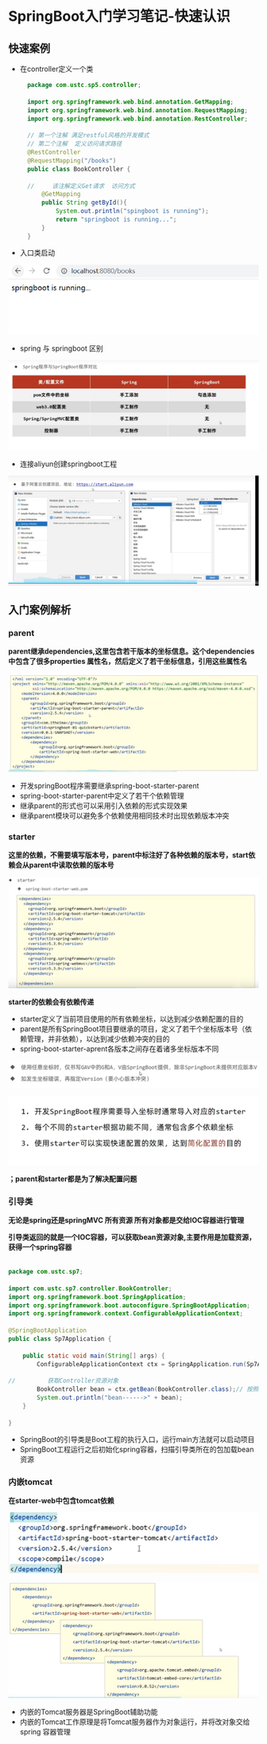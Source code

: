 # SpringBoot入门学习笔记-快速认识

## 快速案例

* 在controller定义一个类
  ```java
    package com.ustc.sp5.controller;

    import org.springframework.web.bind.annotation.GetMapping;
    import org.springframework.web.bind.annotation.RequestMapping;
    import org.springframework.web.bind.annotation.RestController;

    // 第一个注解 满足restful风格的开发模式
    // 第二个注解  定义访问请求路径
    @RestController
    @RequestMapping("/books")
    public class BookController {

    //     该注解定义Get请求  访问方式
        @GetMapping
        public String getById(){
            System.out.println("spingboot is running");
            return "springboot is running...";
        }
    }


  ```

* 入口类启动

![图 1](../images/24bbc269a86eab3cbd2ccfe70ac8f8cf8c6e0ddf744ae6edf6b33ea146268433.png)  


* spring 与 springboot 区别

![图 2](../images/44e1dc04d7e44b8292a43eaa5f4e0a79abb7f35425b60b12a28531935e88f6b3.png)  

* 连接aliyun创建springboot工程

![图 4](../images/c94048aa13780f5e2e0e79d6b5b809f949193f6ff90f6e9804a88fa281e46379.png)  




## 入门案例解析

### parent


**parent继承dependencies,这里包含若干版本的坐标信息。这个dependencies中包含了很多properties 属性名，然后定义了若干坐标信息，引用这些属性名**

![图 5](../images/0a64a4f2b531fab6a74c8aeca37ba858baeb3161803ab45483a5a98aaec5f927.png)  

* 开发springBoot程序需要继承spring-boot-starter-parent
* spring-boot-starter-parent中定义了若干个依赖管理
* 继承parent的形式也可以采用引入依赖的形式实现效果
* 继承parent模块可以避免多个依赖使用相同技术时出现依赖版本冲突


### starter

**这里的依赖，不需要填写版本号，parent中标注好了各种依赖的版本号，start依赖会从parent中读取依赖的版本号**

![图 6](../images/84523eb2c9d2a491766c7199a6381d4cda0eba9026b1cf41e1a72a055db7eb26.png)  

**starter的依赖会有依赖传递**

* starter定义了当前项目使用的所有依赖坐标，以达到减少依赖配置的目的
* parent是所有SpringBoot项目要继承的项目，定义了若干个坐标版本号（依赖管理，并非依赖），以达到减少依赖冲突的目的
* spring-boot-starter-aprent各版本之间存在着诸多坐标版本不同

![图 7](../images/fc45311ec31ed94c835dbf7b6f5fb629db08da0eade7e578116029279b382337.png)  

![图 8](../images/4841b74fc79949cd513127ef9b72e024d490bf89944e4e104b9e35a7c71c83e4.png)  


**；parent和starter都是为了解决配置问题**



### 引导类

**无论是spring还是springMVC 所有资源 所有对象都是交给IOC容器进行管理**

**引导类返回的就是一个IOC容器，可以获取bean资源对象,主要作用是加载资源，获得一个spring容器**

```java

package com.ustc.sp7;

import com.ustc.sp7.controller.BookController;
import org.springframework.boot.SpringApplication;
import org.springframework.boot.autoconfigure.SpringBootApplication;
import org.springframework.context.ConfigurableApplicationContext;

@SpringBootApplication
public class Sp7Application {

    public static void main(String[] args) {
        ConfigurableApplicationContext ctx = SpringApplication.run(Sp7Application.class, args);// 返回spring容器

//         获取Controller资源对象
        BookController bean = ctx.getBean(BookController.class);// 按照类型进行获取
        System.out.println("bean------>" + bean);
    }

}

```

* SpringBoot的引导类是Boot工程的执行入口，运行main方法就可以启动项目
* SpringBoot工程运行之后初始化spring容器，扫描引导类所在的包加载bean资源


### 内嵌tomcat

**在starter-web中包含tomcat依赖**

![图 9](../images/bd16cdef354b2e6c7747766260fa9ac74cf030ea98eb096cd2445879c8ab0a29.png)  

![图 10](../images/cfb94a047c735f14fb3df4c102e906d184fe1f4feee896070b417b034a162901.png)  

* 内嵌的Tomcat服务器是SpringBoot辅助功能
* 内嵌的Tomcat工作原理是将Tomcat服务器作为对象运行，并将改对象交给spring 容器管理


